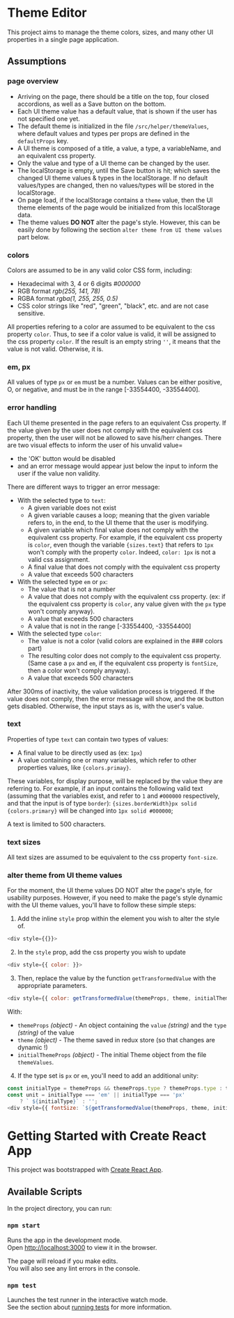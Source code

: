 # Theme Editor

This project aims to manage the theme colors, sizes, and many other UI properties in a single page application.

## Assumptions

### page overview
- Arriving on the page, there should be a title on the top, four closed accordions, as well as a Save button on the bottom.
- Each UI theme value has a default value, that is shown if the user has not specified one yet.
- The default theme is initialized in the file `/src/helper/themeValues`, where default values and types per props are defined in the `defaultProps` key.
- A UI theme is composed of a title, a value, a type, a variableName, and an equivalent css property.
- Only the value and type of a UI theme can be changed by the user.
- The localStorage is empty, until the Save button is hit; which saves the changed UI theme values & types in the localStorage. If no default values/types are changed, then no values/types will be stored in the localStorage.
- On page load, if the localStorage contains a `theme` value, then the UI theme elements of the page would be initialized from this localStorage data.
- The theme values **DO NOT** alter the page's style. However, this can be easily done by following the section `alter theme from UI theme values` part below.

### colors
Colors are assumed to be in any valid color CSS form, including:
- Hexadecimal with 3, 4 or 6 digits _#000000_
- RGB format _rgb(255, 141, 78)_
- RGBA format _rgba(1, 255, 255, 0.5)_
- CSS color strings like "red", "green", "black", etc. and are not case sensitive.

All properties refering to a color are assumed to be equivalent to the css property `color`.
Thus, to see if a color value is valid, it will be assigned to the css property `color`. If the result is an empty string `''`, it means that the value is not valid. Otherwise, it is.

### em, px
All values of type `px` or `em` must be a number. Values can be either positive, O, or negative, and must be in the range [-33554400, -33554400].

### error handling
Each UI theme presented in the page refers to an equivalent Css property.
If the value given by the user does not comply with the equivalent css property, then the user will not be allowed to save his/herr changes. There are two visual effects to inform the user of his unvalid value=
- the 'OK' button would be disabled
- and an error message would appear just below the input to inform the user if the value non validity.

There are different ways to trigger an error message:
- With the selected type to `text`:
   - A given variable does not exist
   - A given variable causes a loop; meaning that the given variable refers to, in the end, to the UI theme that the user is modifying.
  - A given variable which final value does not comply with the equivalent css property. For example, if the equivalent css property is `color`, even though the variable `{sizes.text}` that refers to `1px` won't comply with the property `color`. Indeed, `color: 1px` is not a valid css assignment.
  - A final value that does not comply with the equivalent css property
  - A value that exceeds 500 characters
- With the selected type `em` or `px`:
  - The value that is not a number
  - A value that does not comply with the equivalent css property. (ex: if the equivalent css property is `color`, any value given with the `px` type won't comply anyway).
  - A value that exceeds 500 characters
  - A value that is not in the range [-33554400, -33554400]
- With the selected type `color`:
  - The value is not a color (valid colors are explained in the ### colors part)
  - The resulting color does not comply to the equivalent css property. (Same case a `px` and `em`, if the equivalent css property is `fontSize`, then a color won't comply anyway).
  - A value that exceeds 500 characters

After 300ms of inactivity, the value validation process is triggered. If the value does not comply, then the error message will show, and the `OK` button gets disabled. Otherwise, the input stays as is, with the user's value.

### text
Properties of type `text` can contain two types of values:
- A final value to be directly used as (ex: `1px`)
- A value containing one or many variables, which refer to other properties values, like `{colors.primay}`.

These variables, for display purpose, will be replaced by the value they are referring to.
For example, if an input contains the following valid text (assuming that the variables exist, and refer to `1` and `#000000` respectively, and that the input is of type `border`):
`{sizes.borderWidth}px solid {colors.primary}` will be changed into `1px solid #000000`;

A text is limited to 500 characters.

### text sizes

All text sizes are assumed to be equivalent to the css property `font-size`.

### alter theme from UI theme values

For the moment, the UI theme values DO NOT alter the page's style, for usability purposes.
However, if you need to make the page's style dynamic with the UI theme values, you'll have to follow these simple steps:
1. Add the inline `style` prop within the element you wish to alter the style of.
```js
<div style={{}}>
```

2. In the `style` prop, add the css property you wish to update
```js
<div style={{ color: }}>
```

3. Then, replace the value by the function `getTransformedValue` with the appropriate parameters.
```js
<div style={{ color: getTransformedValue(themeProps, theme, initialThemeProps) }}>
```
With:
* `themeProps` _(object)_ - An object containing the `value` _(string)_ and the `type` _(string)_ of the value
* `theme` _(object)_ - The theme saved in redux store (so that changes are dynamic !)
* `initialThemeProps` _(object)_ - The initial Theme object from the file `themeValues`.

4. If the type set is `px` or `em`, you'll need to add an additional unity:
```js
const initialType = themeProps && themeProps.type ? themeProps.type : themeLine.defaultType;
const unit = initialType === 'em' || initialType === 'px'
    ? ` ${initialType}` : '';
<div style={{ fontSize: `${getTransformedValue(themeProps, theme, initialThemeProps)}${unit}` }}>
```

# Getting Started with Create React App

This project was bootstrapped with [Create React App](https://github.com/facebook/create-react-app).

## Available Scripts

In the project directory, you can run:

### `npm start`

Runs the app in the development mode.\
Open [http://localhost:3000](http://localhost:3000) to view it in the browser.

The page will reload if you make edits.\
You will also see any lint errors in the console.

### `npm test`

Launches the test runner in the interactive watch mode.\
See the section about [running tests](https://facebook.github.io/create-react-app/docs/running-tests) for more information.
